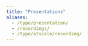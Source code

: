 ```yaml
---
title: "Presentations"
aliases:
  - /type/presentation/
  - /recordings/
  - /type/atscale/recording/
---
```

